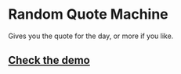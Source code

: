 # Random Quote Machine

Gives you the quote for the day, or more if you like.

## [Check the demo](https://freecodecamp.josenunez.org/quotemachine/)

